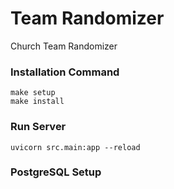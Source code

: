 # Team Randomizer

Church Team Randomizer

### Installation Command

```
make setup
make install
```

### Run Server

```
uvicorn src.main:app --reload
```

### PostgreSQL Setup

```

```
